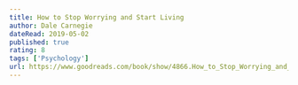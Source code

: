 ```yaml
---
title: How to Stop Worrying and Start Living
author: Dale Carnegie
dateRead: 2019-05-02
published: true
rating: 8
tags: ['Psychology']
url: https://www.goodreads.com/book/show/4866.How_to_Stop_Worrying_and_Start_Living
---
```

